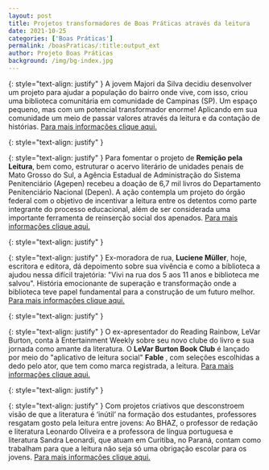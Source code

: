 ```yaml
---
layout: post
title: Projetos transformadores de Boas Práticas através da leitura
date: 2021-10-25
categories: ['Boas Práticas']
permalink: /boasPraticas/:title:output_ext
author: Projeto Boas Práticas
background: /img/bg-index.jpg
---
```

{: style="text-align: justify" }
A jovem Majori da Silva decidiu desenvolver um projeto para ajudar a população do bairro onde vive, com isso, criou uma biblioteca comunitária em comunidade de Campinas (SP). Um espaço pequeno, mas com um potencial transformador enorme! Aplicando em sua comunidade um meio de passar valores através da leitura e da contação de histórias.
[Para mais informações clique aqui.](https://gshow.globo.com/EPTV/Mais-Caminhos/noticia/jovem-cria-biblioteca-comunitaria-em-comunidade-de-campinas-sp.ghtml)

{: style="text-align: justify" }


{: style="text-align: justify" }
Para fomentar o projeto de __Remição pela Leitura__, bem como, estruturar o acervo literário de unidades penais de Mato Grosso do Sul, a Agência Estadual de Administração do Sistema Penitenciário (Agepen) recebeu a doação de 6,7 mil livros do Departamento Penitenciário Nacional (Depen). A ação contempla um projeto do órgão federal com o objetivo de incentivar a leitura entre os detentos como parte integrante do processo educacional, além de ser considerada uma importante ferramenta de reinserção social dos apenados.
[Para mais informações clique aqui.](http://www.ms.gov.br/para-estimular-leitura-no-ambiente-prisional-agepen-recebe-doacao-de-67-mil-livros-do-depen/)

{: style="text-align: justify" }


{: style="text-align: justify" }
Ex-moradora de rua, __Luciene Müller__, hoje, escritora e editora, dá depoimento sobre sua vivência e como a biblioteca a ajudou nessa difícil trajetória: "Vivi na rua dos 5 aos 11 anos e biblioteca me salvou". História emocionante de superação e transformação onde a biblioteca teve papel fundamental para a construção de um futuro melhor.
[Para mais informações clique aqui.](https://www.uol.com.br/universa/noticias/redacao/2021/05/11/escritora-e-editora-vivi-na-rua-dos-5-aos-11-anos-e-biblioteca-me-salvou.htm)

{: style="text-align: justify" }


{: style="text-align: justify" }
O ex-apresentador do Reading Rainbow, LeVar Burton, conta à Entertainment Weekly sobre seu novo clube do livro e sua jornada como amante da literatura. O __LeVar Burton Book Club__ é lançado por meio do "aplicativo de leitura social" __Fable__ , com seleções escolhidas a dedo pelo ator, que tem como marca registrada, a leitura.
[Para mais informações clique aqui.](https://ew.com/books/levar-burton-book-club-launch-interview/)

{: style="text-align: justify" }


{: style="text-align: justify" }
Com projetos criativos que desconstroem visão de que a literatura é ‘inútil’ na formação dos estudantes, professores resgatam gosto pela leitura entre jovens: Ao BHAZ, o professor de redação e literatura Leonardo Oliveira e a professora de língua portuguesa e literatura Sandra Leonardi, que atuam em Curitiba, no Paraná, contam como trabalham para que a leitura não seja só uma obrigação escolar para os jovens.
[Para mais informações clique aqui.](https://bhaz.com.br/com-projetos-criativos-professores-resgatam-gosto-pela-leitura-nos-jovens/)
